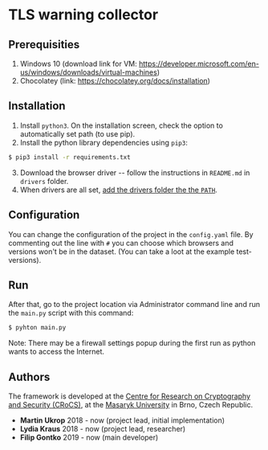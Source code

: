 # TLS warning collector

## Prerequisities
1. Windows 10 (download link for VM: https://developer.microsoft.com/en-us/windows/downloads/virtual-machines)
2. Chocolatey (link: https://chocolatey.org/docs/installation)

## Installation

1. Install `python3`. On the installation screen, check the option to automatically set path (to use pip).
2. Install the python library dependencies using `pip3`:
```sh
$ pip3 install -r requirements.txt
```
3. Download the browser driver -- follow the instructions in `README.md` in `drivers` folder.
4. When drivers are all set, [add the drivers folder the the `PATH`](https://docs.alfresco.com/4.2/tasks/fot-addpath.html).

## Configuration

You can change the configuration of the project in the `config.yaml` file. By commenting out the line with `#` you can choose which browsers and versions won't be in the dataset. (You can take a loot at the example test-versions).

## Run

After that, go to the project location via Administrator command line and run the `main.py` script with this command:
```sh
$ pyhton main.py
```
Note: There may be a firewall settings popup during the first run as python wants to access the Internet.

## Authors

The framework is developed at the [Centre for Research on Cryptography and Security (CRoCS)](https://crocs.fi.muni.cz), at the [Masaryk University](http://www.muni.cz/) in Brno, Czech Republic.
* **Martin Ukrop** 2018 - now (project lead, initial implementation)
* **Lydia Kraus** 2018 - now (project lead, researcher)
* **Filip Gontko** 2019 - now (main developer)
